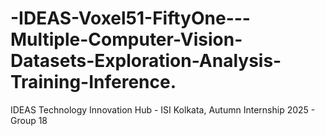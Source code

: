 # -IDEAS-Voxel51-FiftyOne---Multiple-Computer-Vision-Datasets-Exploration-Analysis-Training-Inference.
IDEAS Technology Innovation Hub - ISI Kolkata, Autumn Internship 2025 - Group 18 
